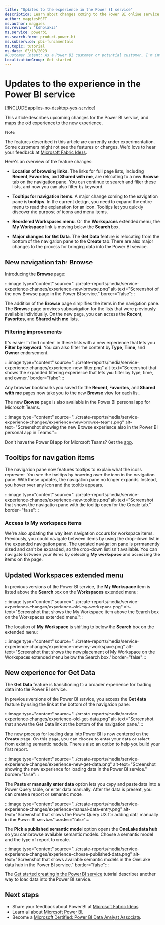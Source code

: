```yaml
---
title: "Updates to the experience in the Power BI service"
description: Learn about changes coming to the Power BI online service (app.powerbi.com).
author: maggiesMSFT
ms.author: maggies
ms.reviewer: 'kdholakia'
ms.service: powerbi
ms.search.form: product-power-bi
ms.subservice: pbi-fundamentals
ms.topic: tutorial
ms.date: 07/10/2023
#Customer intent: As a Power BI customer or potential customer, I'm interested in reading about the new experience in the Power BI service.
LocalizationGroup: Get started
---
```


# Updates to the experience in the Power BI service

[!INCLUDE [applies-no-desktop-yes-service](../includes/applies-no-desktop-yes-service.md)]

This article describes upcoming changes for the Power BI service, and maps the old experience to the new experience.

> [!NOTE]
> The features described in this article are currently under experimentation. Some customers might not see the features or changes. We'd love to hear your feedback at [Microsoft Fabric Ideas](https://ideas.fabric.microsoft.com/).

Here's an overview of the feature changes:

- **Location of browsing links**. The links for full page lists, including **Recent**, **Favorites**, and **Shared with me**, are relocating to a new **Browse** tab on the navigation pane. You can continue to search and filter these lists, and now you can also filter by keyword.

- **Tooltips for navigation items**. A major change coming to the navigation pane is **tooltips**. In the current design, you need to expand the entire menu to read the explanation for an icon. Tooltips let you quickly discover the purpose of icons and menu items.

- **Reordered Workspaces menu**. On the **Workspaces** extended menu, the **My Workspace** link is moving below the **Search** box.

- **Major changes for Get Data**. The **Get Data** feature is relocating from the bottom of the navigation pane to the **Create** tab. There are also major changes to the process for bringing data into the Power BI service.

## New navigation tab: Browse

Introducing the **Browse** page: 
 
:::image type="content" source="../create-reports/media/service-experience-changes/experience-new-browse.png" alt-text="Screenshot of the new Browse page in the Power BI service." border="false":::

The addition of the **Browse** page simplifies the items in the navigation pane. The **Browse** page provides subnavigation for the lists that were previously available individually. On the new page, you can access the **Recent**, **Favorites**, and **Shared with me** lists.

### Filtering improvements

It's easier to find content in these lists with a new experience that lets you **Filter by keyword**. You can also filter the content by **Type**, **Time**, and **Owner** endorsement.

:::image type="content" source="../create-reports/media/service-experience-changes/experience-new-filter.png" alt-text="Screenshot that shows the expanded filtering experience that lets you filter by type, time, and owner." border="false":::

Any browser bookmarks you saved for the **Recent**, **Favorites**, and **Shared with me** pages now take you to the new **Browse** view for each list.

The new **Browse** page is also available in the Power BI personal app for Microsoft Teams. 

:::image type="content" source="../create-reports/media/service-experience-changes/experience-new-browse-teams.png" alt-text="Screenshot showing the new Browse experience also in the Power BI personal app in Teams.":::

Don't have the Power BI app for Microsoft Teams? Get the [app](../collaborate-share/service-microsoft-teams-app.md).

## Tooltips for navigation items

The navigation pane now features tooltips to explain what the icons represent. You see the tooltips by hovering over the icon in the navigation pane. With these updates, the navigation pane no longer expands. Instead, you hover over any icon and the tooltip appears.

:::image type="content" source="../create-reports/media/service-experience-changes/experience-new-tooltips.png" alt-text="Screenshot that shows the navigation pane with the tooltip open for the Create tab." border="false":::

### Access to My workspace items

We're also updating the way item navigation occurs for workspace items. Previously, you could navigate between items by using the drop-down list in the expanded navigation pane. The updated navigation pane is permanently sized and can't be expanded, so the drop-down list isn't available. You can navigate between your items by selecting **My workspace** and accessing the items on the page.

## Updated Workspaces extended menu

In previous versions of the Power BI service, the **My Workspace** item is listed above the **Search** box on the **Workspaces** extended menu:
 
:::image type="content" source="../create-reports/media/service-experience-changes/experience-old-my-workspace.png" alt-text="Screenshot that shows the My Workspace item above the Search box on the Workspaces extended menu."::: 

The location of **My Workspace** is shifting to below the **Search** box on the extended menu:

:::image type="content" source="../create-reports/media/service-experience-changes/experience-new-my-workspace.png" alt-text="Screenshot that shows the new placement of My Workspace on the Workspaces extended menu below the Search box." border="false":::
 
## New experience for Get Data

The **Get Data** feature is transitioning to a broader experience for loading data into the Power BI service.

In previous versions of the Power BI service, you access the **Get data** feature by using the link at the bottom of the navigation pane:

:::image type="content" source="../create-reports/media/service-experience-changes/experience-old-get-data.png" alt-text="Screenshot that shows the Get Data link at the bottom of the navigation pane.":::

The new process for loading data into Power BI is now centered on the **Create** page. On this page, you can choose to enter your data or select from existing semantic models. There's also an option to help you build your first report.

:::image type="content" source="../create-reports/media/service-experience-changes/experience-new-get-data.png" alt-text="Screenshot showing the new experience for loading data in the Power BI service." border="false":::

The **Paste or manually enter data** option lets you copy and paste data into a Power Query table, or enter data manually. After the data is present, you can create a report or semantic model.

:::image type="content" source="../create-reports/media/service-experience-changes/experience-manual-data-entry.png" alt-text="Screenshot that shows the Power Query UX for adding data manually in the Power BI service." border="false":::

The **Pick a published semantic model** option opens the **OneLake data hub** so you can browse available semantic models. Choose a semantic model and the type of report to create.

:::image type="content" source="../create-reports/media/service-experience-changes/experience-choose-published-data.png" alt-text="Screenshot that shows available semantic models in the OneLake data hub in the Power BI service." border="false":::

The [Get started creating in the Power BI service](service-get-started.md#step-1-add-data-to-create-a-report) tutorial describes another way to load data into the Power BI service.

## Next steps

- Share your feedback about Power BI at [Microsoft Fabric Ideas](https://ideas.fabric.microsoft.com/).
- Learn all about [Microsoft Power BI](/training/powerplatform/power-bi?WT.mc_id=powerbi_landingpage-docs-link).
- Become a [Microsoft Certified: Power BI Data Analyst Associate](/certifications/power-bi-data-analyst-associate/).

